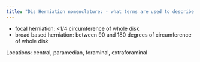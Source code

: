 ```yaml
---
title: "Dis Herniation nomenclature: - what terms are used to describe size/circumference? - describe them briefly - what are the location terms?"
---
```

- focal herniation: &lt;1/4 circumference of whole disk
- broad based herniation: between 90 and 180 degrees of circumference of whole disk

Locations: central, paramedian, foraminal, extraforaminal

